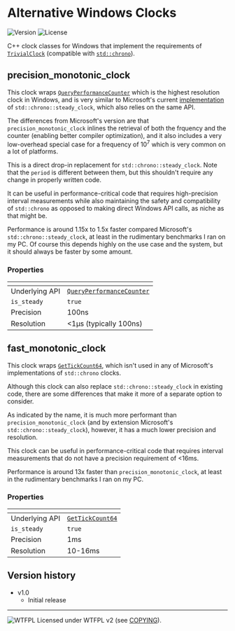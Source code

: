# Alternative Windows Clocks
![Version](https://img.shields.io/badge/Version-1.0-green.svg) ![License](https://img.shields.io/badge/License-WTFPL%20v2-blue.svg)

C++ clock classes for Windows that implement the requirements of [`TrivialClock`](https://en.cppreference.com/w/cpp/named_req/TrivialClock) (compatible with [`std::chrono`](https://en.cppreference.com/w/cpp/chrono)).


## precision_monotonic_clock


This clock wraps [`QueryPerformanceCounter`](https://docs.microsoft.com/en-us/windows/win32/api/profileapi/nf-profileapi-queryperformancecounter) which is the highest resolution clock in Windows, and is very similar to Microsoft's current [implementation](https://github.com/microsoft/STL/blob/a9321cfe53ea31a7e197d5d8336167d6ca3de8b6/stl/inc/chrono#L683) of `std::chrono::steady_clock`, which also relies on the same API.

The differences from Microsoft's version are that `precision_monotonic_clock` inlines the retrieval of both the frquency and the counter (enabling better compiler optimization), and it also includes a very low-overhead special case for a frequency of 10<sup>7</sup> which is very common on a lot of platforms.

This is a direct drop-in replacement for `std::chrono::steady_clock`. Note that the `period` is different between them, but this shouldn't require any change in properly written code.

It can be useful in performance-critical code that requires high-precision interval measurements while also maintaining the safety and compatibility of `std::chrono` as opposed to making direct Windows API calls, as niche as that might be.

Performance is around 1.15x to 1.5x faster compared Microsoft's `std::chrono::steady_clock`, at least in the rudimentary benchmarks I ran on my PC. Of course this depends highly on the use case and the system, but it should always be faster by some amount.

### Properties

&#9;|&#9;
-|-
Underlying API | [`QueryPerformanceCounter`](https://docs.microsoft.com/en-us/windows/win32/api/profileapi/nf-profileapi-queryperformancecounter)
`is_steady` | `true`
Precision | 100ns
Resolution | <1μs (typically 100ns)


## fast_monotonic_clock


This clock wraps [`GetTickCount64`](https://docs.microsoft.com/en-us/windows/win32/api/sysinfoapi/nf-sysinfoapi-gettickcount64), which isn't used in any of Microsoft's implementations of `std::chrono` clocks.

Although this clock can also replace `std::chrono::steady_clock` in existing code, there are some differences that make it more of a separate option to consider.

As indicated by the name, it is much more performant than `precision_monotonic_clock` (and by extension Microsoft's `std::chrono::steady_clock`), however, it has a much lower precision and resolution.

This clock can be useful in performance-critical code that requires interval measurements that do not have a precision requirement of <16ms.

Performance is around 13x faster than `precision_monotonic_clock`, at least in the rudimentary benchmarks I ran on my PC.

### Properties

&#9;|&#9;
-|-
Underlying API | [`GetTickCount64`](https://docs.microsoft.com/en-us/windows/win32/api/sysinfoapi/nf-sysinfoapi-gettickcount64)
`is_steady` | `true`
Precision | 1ms
Resolution | 10-16ms


## Version history


* v1.0
  * Initial release

_____________________
![WTFPL](http://www.wtfpl.net/wp-content/uploads/2012/12/wtfpl-badge-2.png) Licensed under WTFPL v2 (see [COPYING](COPYING)).